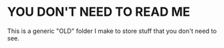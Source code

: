 # YOU DON'T NEED TO READ ME

This is a generic "OLD" folder I make to store stuff that you don't need to see.
